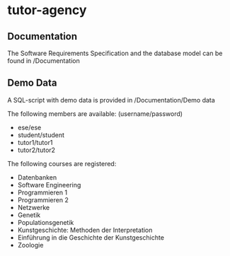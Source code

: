 # tutor-agency

## Documentation

The Software Requirements Specification and the database model can be found in /Documentation

## Demo Data

A SQL-script with demo data is provided in /Documentation/Demo data

The following members are available: (username/password)
-  ese/ese
-  student/student
-  tutor1/tutor1
-  tutor2/tutor2

The following courses are registered:
-  Datenbanken
-  Software Engineering
-  Programmieren 1
-  Programmieren 2
-  Netzwerke
-  Genetik
-  Populationsgenetik
-  Kunstgeschichte: Methoden der Interpretation
-  Einführung in die Geschichte der Kunstgeschichte
-  Zoologie
